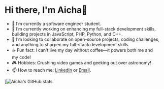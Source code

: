 # Hi there, I'm Aicha👋

- 🔭 I’m currently a software engineer student.
- 🌱 I’m currently working on enhancing my full-stack development skills, building projects in JavaScript, PHP, Python, and C++.
- 👯 I’m looking to collaborate on open-source projects, coding challenges, and anything to sharpen my full-stack development skills.
- ☕ Fun fact: I can't live my day without coffee—it powers both me and my code!
- 🎮 Hobbies: Crushing video games and geeking out over astronomy!
- 📫 How to reach me: [LinkedIn](https://www.linkedin.com/in/aicha-el-horre-b802a4227/) or [Email](aichaelhorre43@gmail.com).




[![Aicha's GitHub stats](https://github-readme-stats.vercel.app/api?username=BoringCookiie&theme=radical) 

